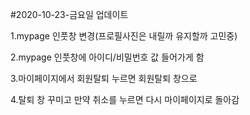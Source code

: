 #2020-10-23-금요일 업데이트

1.mypage 인풋창 변경(프로필사진은 내릴까 유지할까 고민중)

2.mypage 인풋창에 아이디/비밀번호 값 들어가게 함

3.마이페이지에서 회원탈퇴 누르면 회원탈퇴 창으로 

4.탈퇴 창 꾸미고 만약 취소를 누르면 다시 마이페이지로 돌아감
